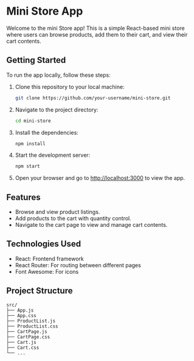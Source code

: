 
# Mini Store App

Welcome to the mini Store app! This is a simple React-based mini store where users can browse products, add them to their cart, and view their cart contents.

## Getting Started

To run the app locally, follow these steps:

1. Clone this repository to your local machine:

   ```bash
   git clone https://github.com/your-username/mini-store.git
   ```

2. Navigate to the project directory:

   ```bash
   cd mini-store
   ```

3. Install the dependencies:

   ```bash
   npm install
   ```

4. Start the development server:

   ```bash
   npm start
   ```

5. Open your browser and go to [http://localhost:3000](http://localhost:3000) to view the app.

## Features

- Browse and view product listings.
- Add products to the cart with quantity control.
- Navigate to the cart page to view and manage cart contents.

## Technologies Used

- React: Frontend framework
- React Router: For routing between different pages
- Font Awesome: For icons

## Project Structure

```
src/
├── App.js
├── App.css
├── ProductList.js
├── ProductList.css
├── CartPage.js
├── CartPage.css
├── Cart.js
├── Cart.css
└── ...
```